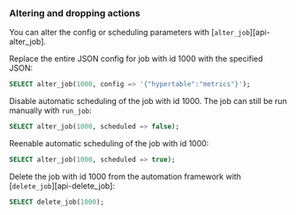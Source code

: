 ### Altering and dropping actions [](alter-delete)

You can alter the config or scheduling parameters with [`alter_job`][api-alter_job].

Replace the entire JSON config for job with id 1000 with the specified JSON:

```sql
SELECT alter_job(1000, config => '{"hypertable":"metrics"}');
```

Disable automatic scheduling of the job with id 1000. The job can still be run manually
with `run_job`:

```sql
SELECT alter_job(1000, scheduled => false);
```

Reenable automatic scheduling of the job with id 1000:

```sql
SELECT alter_job(1000, scheduled => true);
```

Delete the job with id 1000 from the automation framework with [`delete_job`][api-delete_job]:

```sql
SELECT delete_job(1000);
```
